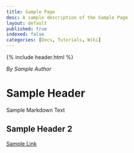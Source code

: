 ```yaml
---
title: Sample Page
desc: A sample description of the Sample Page
layout: default
published: true
indexed: false
categories: [Docs, Tutorials, Wiki]
---
```


{% include header.html %}

_By Sample Author_

# Sample Header

Sample Markdown Text

## Sample Header 2

[Sample Link](/Ruby_for_Dragons/template)

